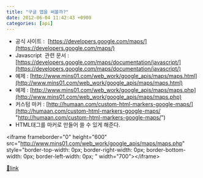 ```yaml
---
title: "구글 맵을 써볼까?"
date: 2012-06-04 11:42:43 +0900
categories: [api]
---
```


- 공식 사이트 : 
[https://developers.google.com/maps/](https://developers.google.com/maps/)
- Javascript  관련 문서 : 
[https://developers.google.com/maps/documentation/javascript/](https://developers.google.com/maps/documentation/javascript/)
- 예제 : [http://www.mins01.com/web_work/google_apis/maps/maps.html](http://www.mins01.com/web_work/google_apis/maps/maps.html)
- 예제 : [http://www.mins01.com/web_work/google_apis/maps/maps.php](http://www.mins01.com/web_work/google_apis/maps/maps.php)
- 커스텀 마커 : [http://humaan.com/custom-html-markers-google-maps/](http://humaan.com/custom-html-markers-google-maps/ "http://humaan.com/custom-html-markers-google-maps/")
- HTML태그를 마커로 만들어 쓸 수 있게 해준다.



&lt;iframe frameborder="0" height="600" src="http://www.mins01.com/web_work/google_apis/maps/maps.php" style="border-top-width: 0px; border-right-width: 0px; border-bottom-width: 0px; border-left-width: 0px; " width="700"&gt;&lt;/iframe&gt;  



[🔗link](http://www.mins01.com/mh/tech/read/774)